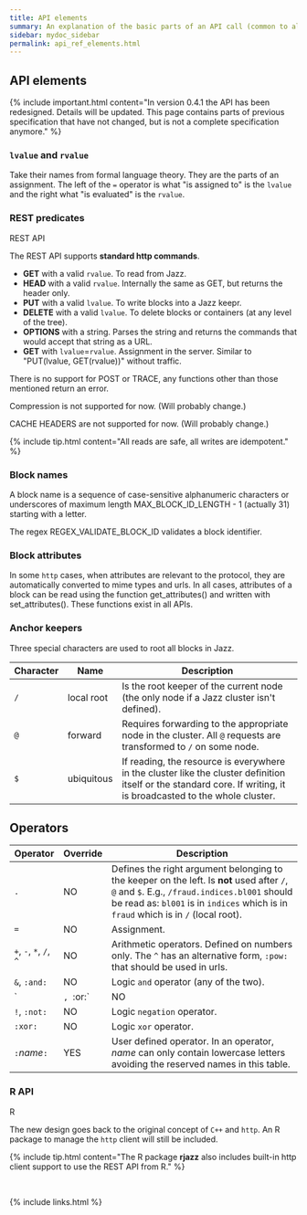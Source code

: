 ```yaml
---
title: API elements
summary: An explanation of the basic parts of an API call (common to all clients).
sidebar: mydoc_sidebar
permalink: api_ref_elements.html
---
```


## API elements

{% include important.html content="In version 0.4.1 the API has been redesigned. Details will be updated. This page contains parts of previous specification that have not changed, but is not a complete specification anymore." %}


### `lvalue` and `rvalue`

Take their names from formal language theory. They are the parts of an assignment. The left of the `=` operator is what "is assigned to" is the `lvalue` and the right what "is evaluated" is the `rvalue`.


### REST predicates

<span class="label label-info">REST API</span>

The REST API supports **standard http commands**.

* **GET** with a valid `rvalue`. To read from Jazz.
* **HEAD** with a valid `rvalue`. Internally the same as GET, but returns the header only.
* **PUT** with a valid `lvalue`. To write blocks into a Jazz keepr.
* **DELETE** with a valid `lvalue`. To delete blocks or containers (at any level of the tree).
* **OPTIONS** with a string. Parses the string and returns the commands that would accept that string as a URL.
* **GET** with `lvalue`=`rvalue`. Assignment in the server. Similar to "PUT(lvalue, GET(rvalue))" without traffic.

There is no support for POST or TRACE, any functions other than those mentioned return an error.

Compression is not supported for now. (Will probably change.)

CACHE HEADERS are not supported for now. (Will probably change.)

{% include tip.html content="All reads are safe, all writes are idempotent." %}


### Block names

A block name is a sequence of case-sensitive alphanumeric characters or underscores of maximum length MAX_BLOCK_ID_LENGTH - 1 (actually 31)
starting with a letter.

The regex REGEX_VALIDATE_BLOCK_ID validates a block identifier.


### Block attributes

In some `http` cases, when attributes are relevant to the protocol, they are automatically converted to mime types and urls. In all cases,
attributes of a block can be read using the function get_attributes() and written with set_attributes(). These functions exist
in all APIs.


### Anchor keepers

Three special characters are used to root all blocks in Jazz.

| Character | Name | Description |
|-----------|------|-------------|
| `/` | local root | Is the root keeper of the current node (the only node if a Jazz cluster isn't defined). |
| `@` | forward | Requires forwarding to the appropriate node in the cluster. All `@` requests are transformed to `/` on some node. |
| `$` | ubiquitous | If reading, the resource is everywhere in the cluster like the cluster definition itself or the standard core. If writing, it is broadcasted to the whole cluster. |


## Operators

| Operator | Override | Description |
|-----------|------|-------------|
| `.` | NO | Defines the right argument belonging to the keeper on the left. Is **not** used after `/`, `@` and `$`. E.g., `/fraud.indices.bl001` should be read as: `bl001` is in `indices` which is in `fraud` which is in `/` (local root). |
| `=` | NO | Assignment. |
| `+`, `-`, `*`, `/`, `^` | NO | Arithmetic operators. Defined on numbers only. The `^` has an alternative form, `:pow:` that should be used in urls. |
| `&`, `:and:` | NO | Logic `and` operator (any of the two). |
| `|`, `:or:` | NO | Logic `or` operator (any of the two). The vertical `|` version should not be used in a url. |
| `!`, `:not:` | NO | Logic `negation` operator. |
| `:xor:` | NO | Logic `xor` operator. |
| `:`*name*`:` | YES | User defined operator. In an operator, *name* can only contain lowercase letters avoiding the reserved names in this table. |


### R API

<span class="label label-info">R</span>

The new design goes back to the original concept of `C++` and `http`. An R package to manage the `http` client will still be included.

{% include tip.html content="The R package **rjazz** also includes built-in http client support to use the REST API from R." %}

<br/>

{% include links.html %}
